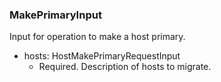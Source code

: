 ### MakePrimaryInput
Input for operation to make a host primary.

- hosts: HostMakePrimaryRequestInput
  - Required. Description of hosts to migrate.
